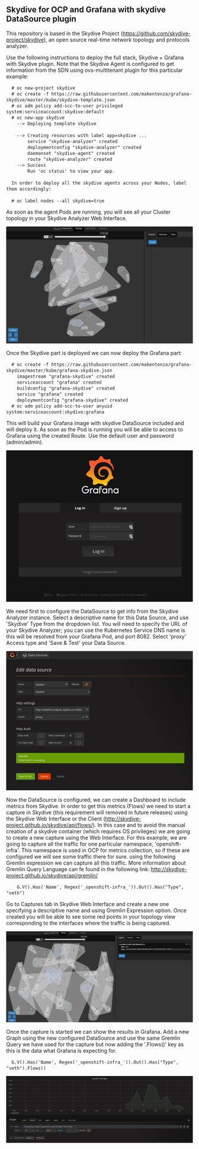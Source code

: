 ## Skydive for OCP and Grafana with skydive DataSource plugin

This repository is based in the Skydive Project (https://github.com/skydive-project/skydive), an open source real-time network topology and protocols analyzer.

Use the following instructions to deploy the full stack, Skydive + Grafana with Skydive plugin. Note that the Skydive Agent is configured to get information from the SDN using ovs-multitenant plugin for this particular example:

      # oc new-project skydive
      # oc create -f https://raw.githubusercontent.com/makentenza/grafana-skydive/master/kube/skydive-template.json
      # oc adm policy add-scc-to-user privileged system:serviceaccount:skydive:default
      # oc new-app skydive
        --> Deploying template skydive

        --> Creating resources with label app=skydive ...
            service "skydive-analyzer" created
            deploymentconfig "skydive-analyzer" created
            daemonset "skydive-agent" created
            route "skydive-analyzer" created
        --> Success
            Run 'oc status' to view your app.

      In order to deploy all the skydive agents across your Nodes, label them accordingly:

      # oc label nodes --all skydive=true

As soon as the agent Pods are running, you will see all your Cluster topology in your Skydive Analyzer Web Interface.

![Topology](img/skydive01.png)

Once the Skydive part is deployed we can now deploy the Grafana part:

      # oc create -f https://raw.githubusercontent.com/makentenza/grafana-skydive/master/kube/grafana-skydive.json
        imagestream "grafana-skydive" created
        serviceaccount "grafana" created
        buildconfig "grafana-skydive" created
        service "grafana" created
        deploymentconfig "grafana-skydive" created
      # oc adm policy add-scc-to-user anyuid system:serviceaccount:skydive:grafana

This will build your Grafana image with skydive DataSource included and will deploy it. As soon as the Pod is running you will be able to access to Grafana using the created Route. Use the default user and password (admin/admin).

![Topology](img/grafana01.png)

We need first to configure the DataSource to get info from the Skydive Analyzer instance. Select a descriptive name for this Data Source, and use 'Skydive' Type from the dropdown list. You will need to specify the URL of your Skydive Analyzer; you can use the Kubernetes Service DNS name is this will be resolved from your Grafana Pod, and port 8082. Select 'proxy' Access type and 'Save & Test' your Data Source.

![DataSource](img/grafana02.png)

Now the DataSource is configured, we can create a Dashboard to include metrics from Skydive. In order to get this metrics (Flows) we need to start a capture in Skydive (this requirement will removed in future releases) using the Skydive Web Interface or the Client (http://skydive-project.github.io/skydive/api/flows/). In this case and to avoid the manual creation of a skydive container (which requires OS privileges) we are going to create a new capture using the Web Interface. For this example, we are going to capture all the traffic for one particular namespace, 'openshift-infra'. This namespace is used in OCP for metrics collection, so if these are configured we will see some traffic there for sure. using the following Gremlin expression we can capture all this traffic. More information about Gremlin Query Language can fe found in the following link: http://skydive-project.github.io/skydive/api/gremlin/

        G.V().Has('Name', Regex('_openshift-infra_')).Out().Has("Type", "veth")

Go to Captures tab in Skydive Web Interface and create a new one specifying a descriptive name and using Gremlin Expression option. Once created you will be able to see some red points in your topology view corresponding to the interfaces where the traffic is being captured.

![Capture](img/skydive02.png)

Once the capture is started we can show the results in Grafana. Add a new Graph using the new configured DataSource and use the same Gremlin Query we have used for the capture but now adding the '.Flows()' key as this is the data what Grafana is expecting for.

      G.V().Has('Name', Regex('_openshift-infra_')).Out().Has("Type", "veth").Flows()

![DataSource](img/grafana03.png)
